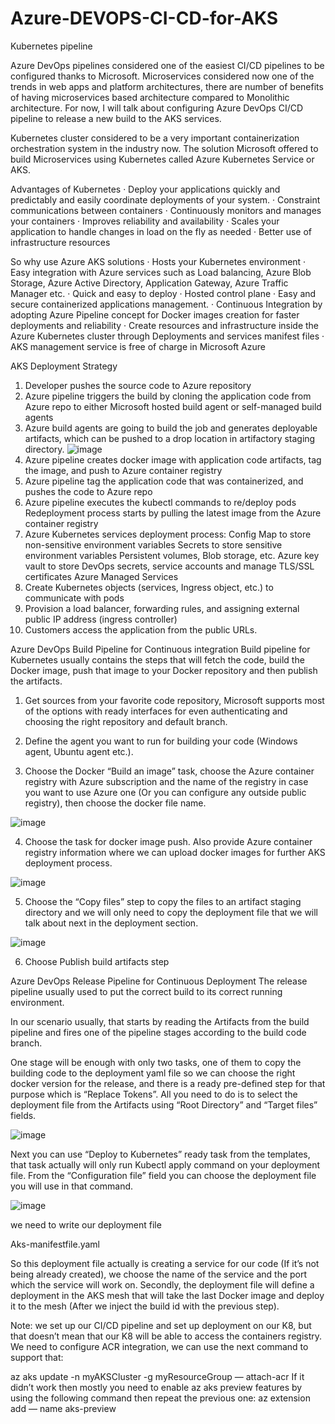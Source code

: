 # Azure-DEVOPS-CI-CD-for-AKS
Kubernetes pipeline

Azure DevOps pipelines considered one of the easiest CI/CD pipelines to be configured thanks to Microsoft.
Microservices considered now one of the trends in web apps and platform architectures, there are number of benefits of having microservices based architecture compared to Monolithic architecture. For now, I will talk about configuring Azure DevOps CI/CD pipeline to release a new build to the AKS services.

Kubernetes cluster considered to be a very important containerization orchestration system in the industry now. The solution Microsoft offered to build Microservices using Kubernetes called Azure Kubernetes Service or AKS.

Advantages of Kubernetes
· Deploy your applications quickly and predictably and easily coordinate deployments of your system.
· Constraint communications between containers
· Continuously monitors and manages your containers
· Improves reliability and availability
· Scales your application to handle changes in load on the fly as needed
· Better use of infrastructure resources

So why use Azure AKS solutions
· Hosts your Kubernetes environment
· Easy integration with Azure services such as Load balancing, Azure Blob Storage, Azure Active Directory, Application Gateway, Azure Traffic Manager etc.
· Quick and easy to deploy
· Hosted control plane
· Easy and secure containerized applications management.
· Continuous Integration by adopting Azure Pipeline concept for Docker images creation for faster deployments and reliability
· Create resources and infrastructure inside the Azure Kubernetes cluster through Deployments and services manifest files
· AKS management service is free of charge in Microsoft Azure

AKS Deployment Strategy
1. Developer pushes the source code to Azure repository
2. Azure pipeline triggers the build by cloning the application code from Azure repo to either Microsoft hosted build agent or self-managed build agents
3. Azure build agents are going to build the job and generates deployable artifacts, which can be pushed to a drop location in artifactory staging directory.
![image](https://user-images.githubusercontent.com/58148717/103787882-d09ce800-5003-11eb-9d4b-39dc754ca659.png)
4. Azure pipeline creates docker image with application code artifacts, tag the image, and push to Azure container registry
5. Azure pipeline tag the application code that was containerized, and pushes the code to Azure repo
6. Azure pipeline executes the kubectl commands to re/deploy pods
Redeployment process starts by pulling the latest image from the Azure container registry
7. Azure Kubernetes services deployment process:
Config Map to store non-sensitive environment variables
Secrets to store sensitive environment variables
Persistent volumes, Blob storage, etc.
Azure key vault to store DevOps secrets, service accounts and manage TLS/SSL certificates
Azure Managed Services
8. Create Kubernetes objects (services, Ingress object, etc.) to communicate with pods
9. Provision a load balancer, forwarding rules, and assigning external public IP address (ingress controller)
10. Customers access the application from the public URLs.

Azure DevOps Build Pipeline for Continuous integration
Build pipeline for Kubernetes usually contains the steps that will fetch the code, build the Docker image, push that image to your Docker repository and then publish the artifacts.

1. Get sources from your favorite code repository, Microsoft supports most of the options with ready interfaces for even authenticating and choosing the right repository and default branch.

2. Define the agent you want to run for building your code (Windows agent, Ubuntu agent etc.).

3. Choose the Docker “Build an image” task, choose the Azure container registry with Azure subscription and the name of the registry in case you want to use Azure one (Or you can configure any outside public registry), then choose the docker file name.

![image](https://user-images.githubusercontent.com/58148717/103788113-18bc0a80-5004-11eb-8165-47bbae6b65de.png)

4. Choose the task for docker image push. Also provide Azure container registry information where we can upload docker images for further AKS deployment process.

![image](https://user-images.githubusercontent.com/58148717/103788236-37ba9c80-5004-11eb-83fe-331f1ccf5895.png)

5. Choose the “Copy files” step to copy the files to an artifact staging directory and we will only need to copy the deployment file that we will talk about next in the deployment section.

![image](https://user-images.githubusercontent.com/58148717/103788307-4ef98a00-5004-11eb-9c00-02207116f423.png)

6. Choose Publish build artifacts step

Azure DevOps Release Pipeline for Continuous Deployment
The release pipeline usually used to put the correct build to its correct running environment.

In our scenario usually, that starts by reading the Artifacts from the build pipeline and fires one of the pipeline stages according to the build code branch. 

One stage will be enough with only two tasks, one of them to copy the building code to the deployment yaml file so we can choose the right docker version for the release, and there is a ready pre-defined step for that purpose which is “Replace Tokens”. All you need to do is to select the deployment file from the Artifacts using “Root Directory” and “Target files” fields.

![image](https://user-images.githubusercontent.com/58148717/103788435-718ba300-5004-11eb-8cf1-ac1008361aac.png)

Next you can use “Deploy to Kubernetes” ready task from the templates, that task actually will only run Kubectl apply command on your deployment file. From the “Configuration file” field you can choose the deployment file you will use in that command.

![image](https://user-images.githubusercontent.com/58148717/103788515-85cfa000-5004-11eb-9c29-1e2636aa0304.png)

we need to write our deployment file

Aks-manifestfile.yaml

So this deployment file actually is creating a service for our code (If it’s not being already created), we choose the name of the service and the port which the service will work on. 
Secondly, the deployment file will define a deployment in the AKS mesh that will take the last Docker image and deploy it to the mesh (After we inject the build id with the previous step).

Note: we set up our CI/CD pipeline and set up deployment on our K8, but that doesn’t mean that our K8 will be able to access the containers registry. We need to configure ACR integration, we can use the next command to support that:

az aks update -n myAKSCluster -g myResourceGroup — attach-acr <acrName>
If it didn’t work then mostly you need to enable az aks preview features by using the following command then repeat the previous one:
az extension add — name aks-preview












